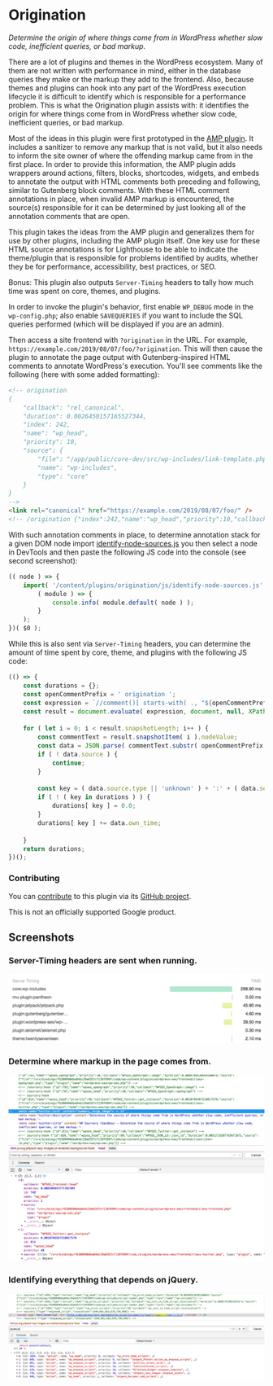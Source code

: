 # Origination

_Determine the origin of where things come from in WordPress whether slow code, inefficient queries, or bad markup._

<!-- WP_README_DESCRIPTION -->

There are a lot of plugins and themes in the WordPress ecosystem. Many of them are not written with performance in mind, either in the database queries they make or the markup they add to the frontend. Also, because themes and plugins can hook into any part of the WordPress execution lifecycle it is difficult to identify which is responsible for a performance problem. This is what the Origination plugin assists with: it identifies the origin for where things come from in WordPress whether slow code, inefficient queries, or bad markup.

Most of the ideas in this plugin were first prototyped in the [AMP plugin](https://github.com/ampproject/amp-wp). It includes a sanitizer to remove any markup that is not valid, but it also needs to inform the site owner of where the offending markup came from in the first place. In order to provide this information, the AMP plugin adds wrappers around actions, filters, blocks, shortcodes, widgets, and embeds to annotate the output with HTML comments both preceding and following, similar to Gutenberg block comments. With these HTML comment annotations in place, when invalid AMP markup is encountered, the source(s) responsible for it can be determined by just looking all of the annotation comments that are open.

This plugin takes the ideas from the AMP plugin and generalizes them for use by other plugins, including the AMP plugin itself. One key use for these HTML source annotations is for Lighthouse to be able to indicate the theme/plugin that is responsible for problems identified by audits, whether they be for performance, accessibility, best practices, or SEO.

<!-- /WP_README_DESCRIPTION -->

Bonus: This plugin also outputs `Server-Timing` headers to tally how much time was spent on core, themes, and plugins.

In order to invoke the plugin's behavior, first enable `WP_DEBUG` mode in the `wp-config.php`; also enable `SAVEQUERIES` if you want to include the SQL queries performed (which will be displayed if you are an admin).

Then access a site frontend with `?origination` in the URL. For example, `https://example.com/2019/08/07/foo/?origination`. This will then cause the plugin to annotate the page output with Gutenberg-inspired HTML comments to annotate WordPress's execution. You'll see comments like the following (here with some added formatting):

```html
<!-- origination
{
    "callback": "rel_canonical",
    "duration": 0.0026450157165527344,
    "index": 242,
    "name": "wp_head",
    "priority": 10,
    "source": {
        "file": "/app/public/core-dev/src/wp-includes/link-template.php",
        "name": "wp-includes",
        "type": "core"
    }
}
-->
<link rel="canonical" href="https://example.com/2019/08/07/foo/" />
<!-- /origination {"index":242,"name":"wp_head","priority":10,"callback":"rel_canonical"} -->
```

With such annotation comments in place, to determine annotation stack for a given DOM node import [identify-node-sources.js](https://github.com/GoogleChromeLabs/wp-origination/blob/master/js/identify-node-sources.js) you then select a node in DevTools and then paste the following JS code into the console (see second screenshot):

```js
(( node ) => {
    import( '/content/plugins/origination/js/identify-node-sources.js' ).then(
        ( module ) => {
            console.info( module.default( node ) );
        }
    );
})( $0 );
```

While this is also sent via `Server-Timing` headers, you can determine the amount of time spent by core, theme, and plugins with the following JS code:

```js
(() => {
    const durations = {};
    const openCommentPrefix = ' origination ';
    const expression = `//comment()[ starts-with( ., "${openCommentPrefix}" ) ]`;
    const result = document.evaluate( expression, document, null, XPathResult.ORDERED_NODE_SNAPSHOT_TYPE, null );

    for ( let i = 0; i < result.snapshotLength; i++ ) {
        const commentText = result.snapshotItem( i ).nodeValue;
        const data = JSON.parse( commentText.substr( openCommentPrefix.length ).replace( /\/$/, '' ) );
        if ( ! data.source ) {
            continue;
        }

        const key = ( data.source.type || 'unknown' ) + ':' + ( data.source.name || 'unknown' );
        if ( ! ( key in durations ) ) {
            durations[ key ] = 0.0;
        }
        durations[ key ] += data.own_time;

    }
    return durations;
})();
```

### Contributing ###

You can [contribute](https://github.com/GoogleChromeLabs/wp-origination/blob/master/contributing.md) to this plugin via its [GitHub project](https://github.com/GoogleChromeLabs/wp-origination).

This is not an officially supported Google product.

## Screenshots ##

### Server-Timing headers are sent when running.

![Server-Timing headers are sent when running.](wp-assets/screenshot-1.png)

### Determine where markup in the page comes from.

![Determine where markup in the page comes from.](wp-assets/screenshot-2.png)

### Identifying everything that depends on jQuery.

![Identifying everything that depends on jQuery.](wp-assets/screenshot-3.png)
